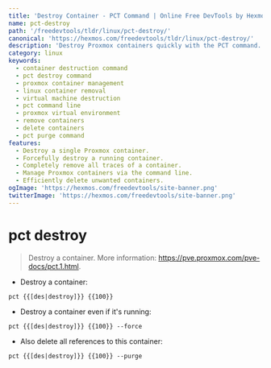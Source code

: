 ```yaml
---
title: 'Destroy Container - PCT Command | Online Free DevTools by Hexmos'
name: pct-destroy
path: '/freedevtools/tldr/linux/pct-destroy/'
canonical: 'https://hexmos.com/freedevtools/tldr/linux/pct-destroy/'
description: 'Destroy Proxmox containers quickly with the PCT command.  Manage and delete containers efficiently using this powerful command-line tool. Free online tool, no registration required.'
category: linux
keywords:
  - container destruction command
  - pct destroy command
  - proxmox container management
  - linux container removal
  - virtual machine destruction
  - pct command line
  - proxmox virtual environment
  - remove containers
  - delete containers
  - pct purge command
features:
  - Destroy a single Proxmox container.
  - Forcefully destroy a running container.
  - Completely remove all traces of a container.
  - Manage Proxmox containers via the command line.
  - Efficiently delete unwanted containers.
ogImage: 'https://hexmos.com/freedevtools/site-banner.png'
twitterImage: 'https://hexmos.com/freedevtools/site-banner.png'
---
```


# pct destroy

> Destroy a container.
> More information: <https://pve.proxmox.com/pve-docs/pct.1.html>.

- Destroy a container:

`pct {{[des|destroy]}} {{100}}`

- Destroy a container even if it's running:

`pct {{[des|destroy]}} {{100}} --force`

- Also delete all references to this container:

`pct {{[des|destroy]}} {{100}} --purge`
